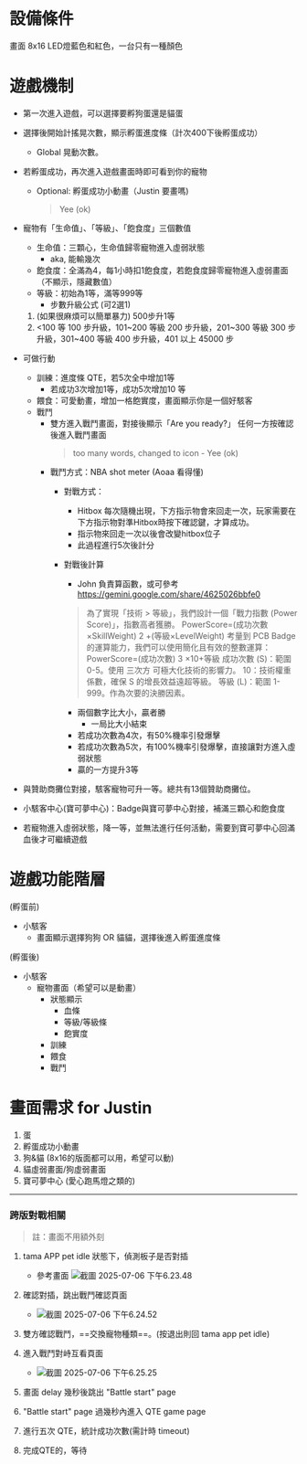 # 設備條件
畫面 8x16
LED燈藍色和紅色，一台只有一種顏色

# 遊戲機制

- 第一次進入遊戲，可以選擇要孵狗蛋還是貓蛋
- 選擇後開始計搖晃次數，顯示孵蛋進度條（計次400下後孵蛋成功）
    - Global 晃動次數。
- 若孵蛋成功，再次進入遊戲畫面時即可看到你的寵物
    - Optional: 孵蛋成功小動畫（Justin 要畫嗎)
        > Yee (ok)
- 寵物有「生命值」、「等級」、「飽食度」三個數值
    - 生命值：三顆心，生命值歸零寵物進入虛弱狀態
        - aka, 能輸幾次
    - 飽食度：全滿為4，每1小時扣1飽食度，若飽食度歸零寵物進入虛弱畫面（不顯示，隱藏數值）
    - 等級：初始為1等，滿等999等
        - 步數升級公式 (可2選1)

  1. (如果很麻煩可以簡單暴力) 500步升1等
  2. <100 等 100 步升級，101~200 等級 200 步升級，201~300 等級 300 步升級，301~400 等級 400 步升級，401 以上 45000 步

-  可做行動
    - 訓練：進度條 QTE，若5次全中增加1等
        - 若成功3次增加1等，成功5次增加10 等
    - 餵食：可愛動畫，增加一格飽實度，畫面顯示你是一個好駭客
    - 戰鬥
        - 雙方進入戰鬥畫面，對接後顯示「Are you ready?」 任何一方按確認後進入戰鬥畫面
            > too many words, changed to icon - Yee (ok)
        - 戰鬥方式：NBA shot meter (Aoaa 看得懂)
            - 對戰方式：
                - Hitbox 每次隨機出現，下方指示物會來回走一次，玩家需要在下方指示物對準Hitbox時按下確認鍵，才算成功。
                - 指示物來回走一次以後會改變hitbox位子
                - 此過程進行5次後計分
            - 對戰後計算
                - John 負責算函數，或可參考 https://gemini.google.com/share/4625026bbfe0
                >為了實現「技術 > 等級」，我們設計一個「戰力指數 (Power Score)」，指數高者獲勝。
PowerScore=(成功次數×SkillWeight)
2
 +(等級×LevelWeight)
考量到 PCB Badge 的運算能力，我們可以使用簡化且有效的整數運算：
PowerScore=(成功次數)
3
 ×10+等級
成功次數 (S)：範圍 0-5。使用 三次方 可極大化技術的影響力。
10：技術權重係數，確保 S 的增長效益遠超等級。
等級 (L)：範圍 1-999。作為次要的決勝因素。

                - 兩個數字比大小，贏者勝
                    - 一局比大小結束
                - 若成功次數為4次，有50%機率引發爆擊
                - 若成功次數為5次，有100%機率引發爆擊，直接讓對方進入虛弱狀態
                - 贏的一方提升3等
- 與贊助商攤位對接，駭客寵物可升一等。總共有13個贊助商攤位。
- 小駭客中心(寶可夢中心)：Badge與寶可夢中心對接，補滿三顆心和飽食度
- 若寵物進入虛弱狀態，降一等，並無法進行任何活動，需要到寶可夢中心回滿血後才可繼續遊戲


# 遊戲功能階層

(孵蛋前)
- 小駭客
    - 畫面顯示選擇狗狗 OR 貓貓，選擇後進入孵蛋進度條

(孵蛋後)
- 小駭客
    - 寵物畫面（希望可以是動畫）
        - 狀態顯示
            - 血條
            - 等級/等級條
            - 飽實度
        - 訓練
        - 餵食
        - 戰鬥

# 畫面需求 for Justin
1. 蛋
2. 孵蛋成功小動畫
3. 狗&貓 (8x16的版面都可以用，希望可以動)
4. 貓虛弱畫面/狗虛弱畫面
5. 寶可夢中心 (愛心跑馬燈之類的)

---


### 跨版對戰相關

> 註：畫面不用額外刻

1. tama APP pet idle 狀態下，偵測板子是否對插
    * 參考畫面 ![截圖 2025-07-06 下午6.23.48](https://hackmd.io/_uploads/H1bp06PHxe.jpg)
2. 確認對插，跳出戰鬥確認頁面
    * ![截圖 2025-07-06 下午6.24.52](https://hackmd.io/_uploads/rkWWyAPHxg.jpg)

3. 雙方確認戰鬥，==交換寵物種類==。(按退出則回 tama app pet idle)
4. 進入戰鬥對峙互看頁面
    * ![截圖 2025-07-06 下午6.25.25](https://hackmd.io/_uploads/H1emyCwSgg.jpg)
5. 畫面 delay 幾秒後跳出 "Battle start" page
6. "Battle start" page 過幾秒內進入 QTE game page
7. 進行五次 QTE，統計成功次數(需計時 timeout)
8. 完成QTE的，等待









